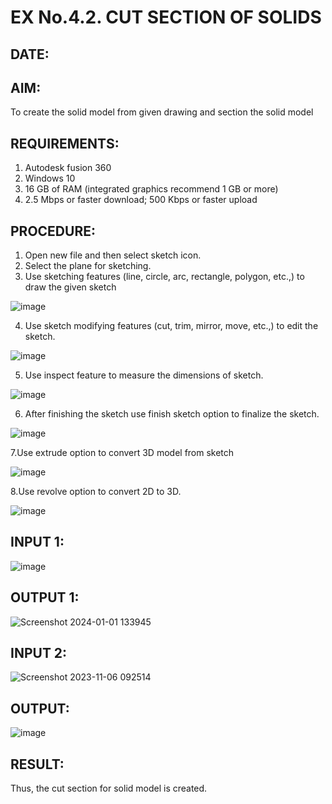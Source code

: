 # EX No.4.2. CUT SECTION OF SOLIDS
## DATE:

## AIM: 
To create the solid model from given drawing and section the solid model

## REQUIREMENTS: 
1. Autodesk fusion 360
2. Windows 10
3. 16 GB of RAM (integrated graphics recommend 1 GB or more)
4. 2.5 Mbps or faster download; 500 Kbps or faster upload 

## PROCEDURE:
1.	Open new file and then select sketch icon.
2.	Select the plane for sketching. 
3.	Use sketching features (line, circle, arc, rectangle, polygon, etc.,) to draw the given sketch

![image](https://user-images.githubusercontent.com/113594316/198826239-a3d6ffd5-d409-46b0-ba88-3312e89e9834.png)

4.	Use sketch modifying features (cut, trim, mirror, move, etc.,) to edit the sketch.

![image](https://user-images.githubusercontent.com/113594316/198826244-f377f387-16af-4f89-a57d-1808083ce178.png)

5.	Use inspect feature to measure the dimensions of sketch.

![image](https://user-images.githubusercontent.com/113594316/198826250-0e2f4985-18d7-4a07-8b1e-9c9fab11ea41.png)

6.	After finishing the sketch use finish sketch option to finalize the sketch.

![image](https://user-images.githubusercontent.com/113594316/198826257-ccfcfd0c-040a-459e-bb9f-93c375f9177f.png)

7.Use extrude option to convert 3D model from sketch

![image](https://user-images.githubusercontent.com/113594316/198826270-d55912b8-0a02-4b36-acb2-02e9b4b328fd.png)

 8.Use revolve option to convert 2D to 3D.
 
 ![image](https://user-images.githubusercontent.com/113594316/198826282-7a4844a8-0cb2-4573-8940-9a60356b7d04.png)

## INPUT 1:

![image](https://user-images.githubusercontent.com/113594316/199409656-c021c100-857a-4ae4-9752-9ae59465c9c2.png)


## OUTPUT 1:
![Screenshot 2024-01-01 133945](https://github.com/aswethaashok/EX-No.4.2.-CUT-SECTION-OF-SOLIDS/assets/149987410/4c384f85-5c7e-4808-be55-f9ee8e4e8ad6)

## INPUT 2:
![Screenshot 2023-11-06 092514](https://github.com/aswethaashok/EX-No.4.2.-CUT-SECTION-OF-SOLIDS/assets/149987410/0329a7ec-a29d-4ed6-93eb-239981582211)

## OUTPUT:
![image](https://github.com/aswethaashok/EX-No.4.2.-CUT-SECTION-OF-SOLIDS/assets/149987410/b6d91556-9f0c-4b54-bdbe-f8343ce699c0)


## RESULT:
Thus, the cut section for solid model is created.


